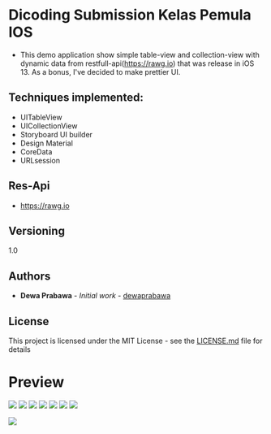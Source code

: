 
# Dicoding Submission Kelas Pemula IOS

* This demo application show simple table-view and collection-view with dynamic data from restfull-api(https://rawg.io) that was release in iOS 13. As a bonus, I've decided to make prettier UI.

## Techniques implemented:
* UITableView
* UICollectionView
* Storyboard UI builder
* Design Material
* CoreData
* URLsession

## Res-Api 
* https://rawg.io

## Versioning

1.0

## Authors

* **Dewa Prabawa** - *Initial work* - [dewaprabawa](https://github.com/dewaprabawa)


## License

This project is licensed under the MIT License - see the [LICENSE.md](LICENSE.md) file for details
# Preview 

![](https://github.com/dewaprabawa/IOSfundamentalSubmission/blob/master/1.png) 
![](https://github.com/dewaprabawa/IOSfundamentalSubmission/blob/master/2.png)
![](https://github.com/dewaprabawa/IOSfundamentalSubmission/blob/master/3.png)
![](https://github.com/dewaprabawa/IOSfundamentalSubmission/blob/master/4.png)
![](https://github.com/dewaprabawa/IOSfundamentalSubmission/blob/master/5.png) 
![](https://github.com/dewaprabawa/IOSfundamentalSubmission/blob/master/6.png)
![](https://github.com/dewaprabawa/IOSfundamentalSubmission/blob/master/7.png)


![](https://github.com/dewaprabawa/IOSfundamentalSubmission/blob/master/8.png)
